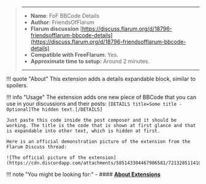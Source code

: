 > ---
> - **Name**: FoF BBCode Details
> - **Author**: FriendsOfFlarum
> - **Flarum discussion** [https://discuss.flarum.org/d/18796-friendsofflarum-bbcode-details](https://discuss.flarum.org/d/18796-friendsofflarum-bbcode-details)
> - **Compatible with FreeFlarum**: Yes.
> - **Approximate time to setup:** Around 2 minutes.
>
> ---

!!! quote "About"
    This extension adds a details expandable block, similar to spoilers.
    
!!! info "Usage"
    The extension adds one new piece of BBCode that you can use in your discussions and their posts: `[DETAILS title=Some title - Optional]The hidden text.[/DETAILS]`
    
    Just paste this code inside the post composer and it should be working. The title is the code that is shown at first glance and that is expandable into other text, which is hidden at first.
    
    Here is an official demonstration picture of the extension from the Flarum Discuss thread:
    
    ![The official picture of the extension](https://cdn.discordapp.com/attachments/585143304467906581/721328511410897036/68747470733a2f2f692e696d6775722e636f6d2f6d6d744353334d2e706e67.png)

!!! note "You might be looking for:"
    - #### **[About Extensions](https://www.freeflarum.com/docs/howto/extensions/About-Extensions/)**
